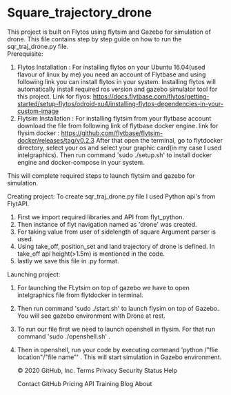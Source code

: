# Square_trajectory_drone

This project is built on Flytos using flytsim and Gazebo for simulation of drone. 
This file contains step by step guide on how to run the sqr_traj_drone.py file.    
 Prerequisite:
 1. Flytos Installation : For installing flytos on your Ubuntu 16.04(used flavour of linux by me) you need an account of Flytbase and using following link you can install flytos in your system. Installing flytos will automatically install required ros version and gazebo simulator tool for this project.
 Link for flyos: https://docs.flytbase.com/flytos/getting-started/setup-flytos/odroid-xu4/installing-flytos-dependencies-in-your-custom-image
 2. Flytsim Installation : For installing flytsim from your flytbase account download the file from following link of flytbase docker engine. 
 link for flysim docker : https://github.com/flytbase/flytsim-docker/releases/tag/v0.2.3
 After that open the terminal, go to flytdocker directory, select your os and select your graphic card(in my case I used intelgraphics). 
 Then run command 'sudo ./setup.sh' to install docker engine and docker-compose in your system. 
 
 This will complete required steps to launch flytsim and gazebo for simulation.
 
 Creating project:
    To create sqr_traj_drone.py file I used Python api's from FlytAPI. 
 1. First we import required libraries and API from flyt_python. 
 2. Then instance of flyt navigation named as 'drone' was created.
 3. For taking value from user of sidelength of square Argument parser is used. 
 4. Using take_off, position_set and land trajectory of drone is defined. In take_off api height(>1.5m) is mentioned in the code.
 5. lastly we save this file in .py format.
 
 Launching project:
 1. For launching the FLytsim on top of gazebo we have to open intelgraphics file from flytdocker in terminal.
 2. Then run command 'sudo ./start.sh' to launch flysim on top of Gazebo. You will see gazebo environment with Drone at rest.
 3. To run our file first we need to launch openshell in flysim. For that run command 'sudo ./openshell.sh' .
 4. Then in openshell, run your code by executing command 'python /"flie location"/"file name"' . 
 This will start simulation in Gazebo environment.

    © 2020 GitHub, Inc.
    Terms
    Privacy
    Security
    Status
    Help

    Contact GitHub
    Pricing
    API
    Training
    Blog
    About

